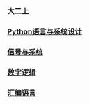 ### 大二上
### [Python语言与系统设计](https://github.com/nekowu/HFUT_CourseWork/tree/main/sophomore_first_term/Python%E8%AF%AD%E8%A8%80%E4%B8%8E%E7%B3%BB%E7%BB%9F%E8%AE%BE%E8%AE%A1)
### [信号与系统](https://github.com/nekowu/HFUT_CourseWork/tree/main/sophomore_first_term/%E4%BF%A1%E5%8F%B7%E4%B8%8E%E7%B3%BB%E7%BB%9F)
### [数字逻辑](https://github.com/nekowu/HFUT_CourseWork/tree/main/sophomore_first_term/%E6%95%B0%E5%AD%97%E9%80%BB%E8%BE%91)
### [汇编语言](https://github.com/nekowu/HFUT_CourseWork/tree/main/sophomore_first_term/%E6%B1%87%E7%BC%96%E8%AF%AD%E8%A8%80)
